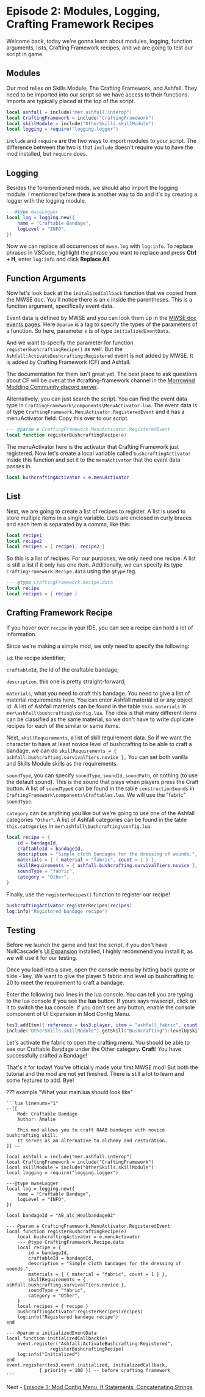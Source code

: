 # Episode 2: Modules, Logging, Crafting Framework Recipes

Welcome back, today we're gonna learn about modules, logging, function arguments, lists, Crafting Framework recipes, and we are going to test our script in game.

## Modules

Our mod relies on Skills Module, The Crafting Framework, and Ashfall. They need to be imported into our script so we have access to their functions. Imports are typically placed at the top of the script.

```lua
local ashfall = include("mer.ashfall.interop")
local CraftingFramework = include("CraftingFramework")
local skillModule = include("OtherSkills.skillModule")
local logging = require("logging.logger")
```

`include` and `require` are the two ways to import modules to your script. The difference between the two is that `include` doesn't require you to have the mod installed, but `require` does.

## Logging

Besides the forementioned mods, we should also import the logging module. I mentioned before there is another way to do and it's by creating a logger with the logging module. 

```Lua
---@type mwseLogger
local log = logging.new({
	name = "Craftable Bandage",
	logLevel = "INFO",
})
```

Now we can replace all occurrences of `mwse.log` with `log:info`. To replace phrases in VSCode, highlight the phrase you want to replace and press **Ctrl + H**, enter `log:info` and click **Replace All**.

## Function Arguments

Now let's look back at the `initalizedCallback` function that we copied from the MWSE doc. You'll notice there is an `e` inside the parentheses. This is a function argument, specifically event data.

Event data is defined by MWSE and you can look them up in the [MWSE doc events pages](https://mwse.github.io/MWSE/events/absorbedMagic/). Here `@param` is a tag to specify the types of the parameters of a function. So here, parameter `e` is of type `initializedEventData`.

And we want to specify the parameter for function `registerBushcraftingRecipe()` as well. But the `Ashfall:ActivateBushcrafting:Registered` event is not added by MWSE. It is added by Crafting Framework (CF) and Ashfall.

The documentation for them isn't great yet. The best place to ask questions about CF will be over at the #crafting-framework channel in the [Morrowind Modding Community discord server](https://discord.me/mwmods). 

Alternatively, you can just search the script. You can find the event data type in `CraftingFramework\components\MenuActivator.lua`. The event data is of type `CraftingFramework.MenuActivator.RegisteredEvent` and it has a menuActivator field. Copy this over to our script.

```Lua
--- @param e CraftingFramework.MenuActivator.RegisteredEvent
local function registerBushcraftingRecipe(e)
```

The menuActivator here is the activator that Crafting Framework just registered. Now let's create a local variable called `bushcraftingActivator` inside this function and set it to the `menuActivator` that the event data passes in.

```Lua
local bushcraftingActivator = e.menuActivator
```

## List

Next, we are going to create a list of recipes to register. A list is used to store multiple items in a single variable. Lists are enclosed in curly braces and each item is separated by a comma, like this:

```Lua
local recipe1
local recipe2
local recipes = { recipe1, recipe2 }
```

So this is a list of recipes. For our purposes, we only need one recipe. A list is still a list if it only has one item. Additionally, we can specify its type `CraftingFramework.Recipe.data` using the `@type` tag.

```Lua
--- @type CraftingFramework.Recipe.data
local recipe
local recipes = { recipe }
```

## Crafting Framework Recipe

If you hover over `recipe` in your IDE, you can see a recipe can hold a lot of information.

Since we're making a simple mod, we only need to specify the following:

`id`: the recipe identifier; 

`craftableId`, the id of the craftable bandage; 

`description`, this one is pretty straight-forward; 

`materials`, what you need to craft this bandage. You need to give a list of material requirements here. You can enter Ashfall material id or any object id. A list of Ashfall materials can be found in the table `this.materials` in `mer\ashfall\bushcrafting\config.lua`. The idea is that many different items can be classified as the same material, so we don't have to write duplicate recipes for each of the similar or same items. 

Next, `skillRequirements`, a list of skill requirement data. So if we want the character to have at least novice level of bushcrafting to be able to craft a bandage, we can do `skillRequirements = { ashfall.bushcrafting.survivalTiers.novice },` You can set both vanilla and Skills Module skills as the requirements.

`soundType`, you can specify `soundType`, `soundId`, `soundPath`, or nothing (to use the default sound). This is the sound that plays when players press the Craft button. A list of `soundType`s can be found in the table `constructionSounds` in `CraftingFramework\components\Craftables.lua`. We will use the "fabric" `soundType`.

`category` can be anything you like but we're going to use one of the Ashfall categories `"Other"`. A list of Ashfall categories can be found in the table `this.categories` in `mer\ashfall\bushcrafting\config.lua`.

```Lua
local recipe = {
    id = bandageId,
	craftableId = bandageId,
	description = "Simple cloth bandages for the dressing of wounds.",
	materials = { { material = "fabric", count = 1 } },
	skillRequirements = { ashfall.bushcrafting.survivalTiers.novice },
	soundType = "fabric",
	category = "Other",
}
```

Finally, use the `registerRecipes()` function to register our recipe! 

```Lua
bushcraftingActivator:registerRecipes(recipes)
log:info("Registered bandage recipe")
```

## Testing

Before we launch the game and test the script, if you don't have NullCascade's [UI Expansion](https://www.nexusmods.com/morrowind/mods/46071) installed, I highly recommend you install it, as we will use it for our testing.

Once you load into a save, open the console menu by hitting back quote or tilde `~` key. We want to give the player 5 fabric and level up bushcrafting to 20 to meet the requirement to craft a bandage. 

Enter the following two lines in the lua console. You can tell you are typing to the lua console if you see the **lua** button. If yours says mwscript, click on it to switch the lua console. If you don't see any button, enable the console component of UI Expansion in Mod Config Menu.

```Lua
tes3.addItem({ reference = tes3.player, item = "ashfall_fabric", count = 5 })
include("OtherSkills.skillModule").getSkill("Bushcrafting"):levelUpSkill(10)
```

Let's activate the fabric to open the crafting menu. You should be able to see our Craftable Bandage under the Other category. **Craft**! You have successfully crafted a Bandage!

That's it for today! You've officially made your first MWSE mod! But both the tutorial and the mod are not yet finished. There is still a lot to learn and some features to add. Bye!

??? example "What your main.lua should look like"
    
    ```lua linenums="1"
	--[[
		Mod: Craftable Bandage
		Author: Amalie

		This mod allows you to craft OAAB bandages with novice bushcrafting skill.
		It serves as an alternative to alchemy and restoration.
	]] --

	local ashfall = include("mer.ashfall.interop")
	local CraftingFramework = include("CraftingFramework")
	local skillModule = include("OtherSkills.skillModule")
	local logging = require("logging.logger")

	---@type mwseLogger
	local log = logging.new({
		name = "Craftable Bandage",
		logLevel = "INFO",
	})

	local bandageId = "AB_alc_Healbandage02"

	--- @param e CraftingFramework.MenuActivator.RegisteredEvent
	local function registerBushcraftingRecipe(e)
		local bushcraftingActivator = e.menuActivator
		--- @type CraftingFramework.Recipe.data
		local recipe = {
			id = bandageId,
			craftableId = bandageId,
			description = "Simple cloth bandages for the dressing of wounds.",
			materials = { { material = "fabric", count = 1 } },
			skillRequirements = { ashfall.bushcrafting.survivalTiers.novice },
			soundType = "fabric",
			category = "Other",
		}
		local recipes = { recipe }
		bushcraftingActivator:registerRecipes(recipes)
		log:info("Registered bandage recipe")
	end

	--- @param e initializedEventData
	local function initializedCallback(e)
		event.register("Ashfall:ActivateBushcrafting:Registered",
					registerBushcraftingRecipe)
		log:info("Initialized")
	end
	event.register(tes3.event.initialized, initializedCallback,
				{ priority = 100 }) -- before crafting framework
    ```

Next - [Episode 3: Mod Config Menu, If Statements, Concatenating Strings](https://amaliegay.github.io/mwse-modding-tutorial/3_mcm/)
